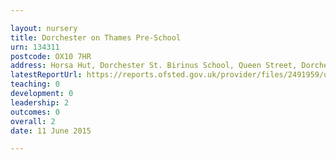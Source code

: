```yaml
---

layout: nursery
title: Dorchester on Thames Pre-School
urn: 134311
postcode: OX10 7HR
address: Horsa Hut, Dorchester St. Birinus School, Queen Street, Dorchester-on-Thames, WALLINGFORD, Oxfordshire, OX10 7HR
latestReportUrl: https://reports.ofsted.gov.uk/provider/files/2491959/urn/134311.pdf
teaching: 0
development: 0
leadership: 2
outcomes: 0
overall: 2
date: 11 June 2015

---
```

